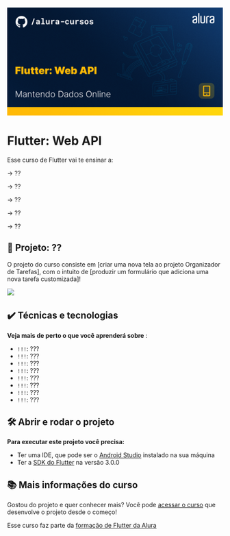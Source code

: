 ![Thumbnail GitHub](https://raw.githubusercontent.com/alura-cursos/flutter_webapi_first_course/main/Card%20Web.png)

# Flutter: Web API

Esse curso de Flutter vai te ensinar a: 

-> ??

-> ??

-> ??

-> ??

-> ??


## 🔨 Projeto: ??

O projeto do curso consiste em [criar uma nova tela ao projeto Organizador de Tarefas], com o intuito de [produzir um formulário que adiciona uma nova tarefa customizada]!

![](https://raw.githubusercontent.com/alura-cursos/alura_flutter_curso_2/master/flutter2_gif.gif)

## ✔️ Técnicas e tecnologias

**Veja mais de perto o que você aprenderá sobre** :
- `!!!`: ???
- `!!!`: ???
- `!!!`: ???
- `!!!`: ???
- `!!!`: ???
- `!!!`: ???
- `!!!`: ???
- `!!!`: ???



## 🛠️ Abrir e rodar o projeto

**Para executar este projeto você precisa:**

- Ter uma IDE, que pode ser o  [Android Studio](https://developer.android.com/) instalado na sua máquina
- Ter a [SDK do Flutter](https://docs.flutter.dev/get-started/install) na versão 3.0.0


## 📚 Mais informações do curso

Gostou do projeto e quer conhecer mais? Você pode [acessar o curso]() que desenvolve o projeto desde o começo!

Esse curso faz parte da [formação de Flutter da Alura](https://cursos.alura.com.br/formacao-flutter)
